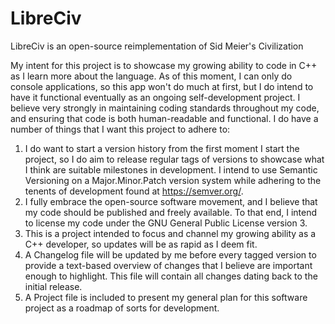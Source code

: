# LibreCiv
LibreCiv is an open-source reimplementation of Sid Meier's Civilization

My intent for this project is to showcase my growing ability to code in C++ as I learn more about the language. As of this moment, I can only do console applications, so this app won't do much at first, but I do intend to have it functional eventually as an ongoing self-development project. I believe very strongly in maintaining coding standards throughout my code, and ensuring that code is both human-readable and functional. I do have a number of things that I want this project to adhere to:

1) I do want to start a version history from the first moment I start the project, so I do aim to release regular tags of versions to showcase what I think are suitable milestones in development. I intend to use Semantic Versioning on a Major.Minor.Patch version system while adhering to the tenents of development found at https://semver.org/.
2) I fully embrace the open-source software movement, and I believe that my code should be published and freely available. To that end, I intend to license my code under the GNU General Public License version 3.
3) This is a project intended to focus and channel my growing ability as a C++ developer, so updates will be as rapid as I deem fit.
4) A Changelog file will be updated by me before every tagged version to provide a text-based overview of changes that I believe are important enough to highlight. This file will contain all changes dating back to the initial release.
5) A Project file is included to present my general plan for this software project as a roadmap of sorts for development.